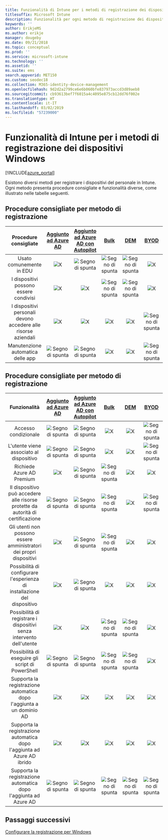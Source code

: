 ```yaml
---
title: Funzionalità di Intune per i metodi di registrazione dei dispositivi Windows
titlesuffix: Microsoft Intune
description: Funzionalità per ogni metodo di registrazione dei dispositivi Windows.
keywords: ''
author: ErikjeMS
ms.author: erikje
manager: dougeby
ms.date: 09/21/2018
ms.topic: conceptual
ms.prod: ''
ms.service: microsoft-intune
ms.technology: ''
ms.assetid: ''
ms.suite: ems
search.appverid: MET150
ms.custom: seodec18
ms.collection: M365-identity-device-management
ms.openlocfilehash: 9d2d2a2799ce6e6b060bfe837973accd3d89aeb8
ms.sourcegitcommit: cb93613bef7f6015a4c4095e875cb12dd76f002e
ms.translationtype: HT
ms.contentlocale: it-IT
ms.lasthandoff: 03/02/2019
ms.locfileid: "57239000"
---
```

# <a name="intune-enrollment-method-capabilities-for-windows-devices"></a>Funzionalità di Intune per i metodi di registrazione dei dispositivi Windows
[!INCLUDE[azure_portal](./includes/azure_portal.md)]

Esistono diversi metodi per registrare i dispositivi del personale in Intune. Ogni metodo presenta procedure consigliate e funzionalità diverse, come illustrato nelle tabelle seguenti.

## <a name="best-practices-by-enrollment-method"></a>Procedure consigliate per metodo di registrazione
| **Procedure consigliate** | **[Aggiunto ad Azure AD](windows-enroll.md#enable-windows-10-automatic-enrollment)**|**[Aggiunto ad Azure AD con Autopilot](enrollment-autopilot.md)** |**[Bulk](windows-bulk-enroll.md)**|**[DEM](device-enrollment-manager-enroll.md)** | **[BYOD](device-enrollment.md#bring-your-own-device)** | **[Oggetto Criteri di gruppo](https://docs.microsoft.com/windows/client-management/mdm/enroll-a-windows-10-device-automatically-using-group-policy)** |
|:---:|:---:|:---:|:---:|:---:|:---:|:---:|
|Usato comunemente in EDU|![X](media/xmark.png)|![Segno di spunta](media/checkmark.png)|![Segno di spunta](media/checkmark.png)|![Segno di spunta](media/checkmark.png)|![X](media/xmark.png)|![X](media/xmark.png)|
|I dispositivi possono essere condivisi|![X](media/xmark.png)|![X](media/xmark.png)|![Segno di spunta](media/checkmark.png)|![Segno di spunta](media/checkmark.png)|![X](media/xmark.png)|![X](media/xmark.png)|
|I dispositivi personali devono accedere alle risorse aziendali|![X](media/xmark.png)|![X](media/xmark.png)|![X](media/xmark.png)|![X](media/xmark.png)|![Segno di spunta](media/checkmark.png)|![X](media/xmark.png)|
|Manutenzione automatica delle app|![Segno di spunta](media/checkmark.png)|![Segno di spunta](media/checkmark.png)|![X](media/xmark.png)|![X](media/xmark.png)|![Segno di spunta](media/checkmark.png)|![Segno di spunta](media/checkmark.png)|

## <a name="capabilities-by-enrollment-method"></a>Procedure consigliate per metodo di registrazione

| **Funzionalità** | **[Aggiunto ad Azure AD](windows-enroll.md#enable-windows-10-automatic-enrollment)**|**[Aggiunto ad Azure AD con Autopilot](enrollment-autopilot.md)** |**[Bulk](windows-bulk-enroll.md)**|**[DEM](device-enrollment-manager-enroll.md)** | **[BYOD](device-enrollment.md#bring-your-own-device)** | **[Oggetto Criteri di gruppo](https://docs.microsoft.com/windows/client-management/mdm/enroll-a-windows-10-device-automatically-using-group-policy)** |
|:---:|:---:|:---:|:---:|:---:|:---:|:---:|
|Accesso condizionale                                      |![Segno di spunta](media/checkmark.png)|![Segno di spunta](media/checkmark.png)|![X](media/xmark.png)|![X](media/xmark.png)|![Segno di spunta](media/checkmark.png)|![Segno di spunta](media/checkmark.png)|
|L'utente viene associato al dispositivo                    |![Segno di spunta](media/checkmark.png)|![Segno di spunta](media/checkmark.png)|![X](media/xmark.png)|![X](media/xmark.png)|![Segno di spunta](media/checkmark.png)|![Segno di spunta](media/checkmark.png)|
|Richiede Azure AD Premium                               |![X](media/xmark.png)|![Segno di spunta](media/checkmark.png)|![Segno di spunta](media/checkmark.png)|![X](media/xmark.png)|![X](media/xmark.png)|![Segno di spunta](media/checkmark.png)|
|Il dispositivo può accedere alle risorse protette da autorità di certificazione             |![Segno di spunta](media/checkmark.png)|![Segno di spunta](media/checkmark.png)|![Segno di spunta](media/checkmark.png)|![X](media/xmark.png)|![Segno di spunta](media/checkmark.png)|![Segno di spunta](media/checkmark.png)|
|Gli utenti non possono essere amministratori dei propri dispositivi               |![X](media/xmark.png)|![Segno di spunta](media/checkmark.png)|![Segno di spunta](media/checkmark.png)|![X](media/xmark.png)|![X](media/xmark.png)|![X](media/xmark.png)|
|Possibilità di configurare l'esperienza di installazione del dispositivo        |![X](media/xmark.png)|![Segno di spunta](media/checkmark.png)|![X](media/xmark.png)|![X](media/xmark.png)|![X](media/xmark.png)|![X](media/xmark.png)|
|Possibilità di registrare i dispositivi senza intervento dell'utente      |![X](media/xmark.png)|![X](media/xmark.png)|![Segno di spunta](media/checkmark.png)|![Segno di spunta](media/checkmark.png)|![X](media/xmark.png)|![Segno di spunta](media/checkmark.png)|
|Possibilità di eseguire gli script di PowerShell                       |![Segno di spunta](media/checkmark.png)|![Segno di spunta](media/checkmark.png)|![Segno di spunta](media/checkmark.png)|![Segno di spunta](media/checkmark.png)|![X](media/xmark.png)|![X](media/xmark.png)| 
|Supporta la registrazione automatica dopo l'aggiunta a un dominio AD      |![X](media/xmark.png)|![X](media/xmark.png)|![X](media/xmark.png)|![X](media/xmark.png)|![X](media/xmark.png)|![Segno di spunta](media/checkmark.png)|
|Supporta la registrazione automatica dopo l'aggiunta ad Azure AD ibrido|![X](media/xmark.png)|![X](media/xmark.png)|![X](media/xmark.png)|![X](media/xmark.png)|![X](media/xmark.png)|![Segno di spunta](media/checkmark.png)|
|Supporta la registrazione automatica dopo l'aggiunta ad Azure AD       |![Segno di spunta](media/checkmark.png)|![Segno di spunta](media/checkmark.png)|![Segno di spunta](media/checkmark.png)|![Segno di spunta](media/checkmark.png)|![Segno di spunta](media/checkmark.png)|![X](media/xmark.png)|

## <a name="next-steps"></a>Passaggi successivi

[Configurare la registrazione per Windows ](windows-enroll.md)

